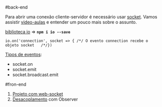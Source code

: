 #back-end

Para abrir uma conexão cliente-servidor é necessário usar [socket](https://youtu.be/R84rTfBMaoU).
Vamos assistir [video-aulas](https://youtu.be/-jXfKDYJJvo) e entender um pouco mais sobre o assunto.

[biblioteca io](https://www.npmjs.com/package/socket.io) =>
**`npm i io --save`**

`io.on('connection', socket => { /*/ O evento connection recebe o objeto socket   /*/})`

[Tipos de eventos](https://socket.io/docs/v3/index.html):
- socket.on
- socket.emit
- socket.broadcast.emit 

#fron-end

1. [Projeto com web-socket](https://www.youtube.com/watch?v=bQ7NNSyGV2U)
2. [Desacoplamento](https://youtu.be/4OLCrClb_So) com Observer